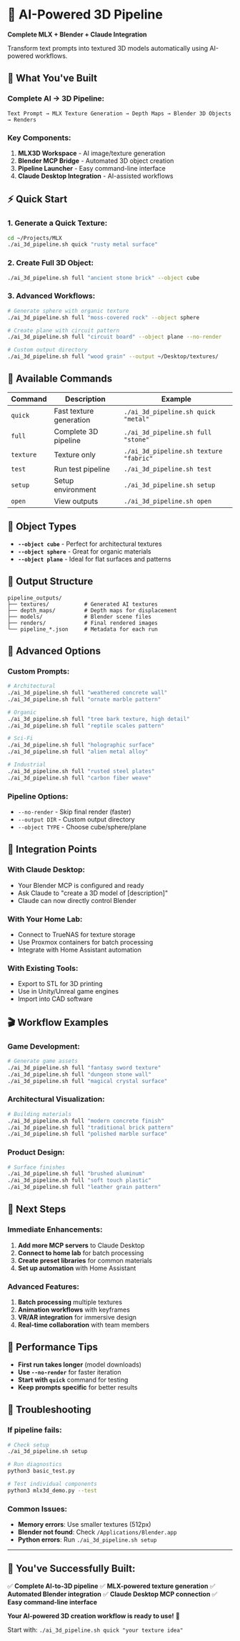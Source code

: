 # 🎨 AI-Powered 3D Pipeline

**Complete MLX + Blender + Claude Integration**

Transform text prompts into textured 3D models automatically using AI-powered workflows.

## 🚀 **What You've Built**

### **Complete AI → 3D Pipeline:**
```
Text Prompt → MLX Texture Generation → Depth Maps → Blender 3D Objects → Renders
```

### **Key Components:**
1. **MLX3D Workspace** - AI image/texture generation
2. **Blender MCP Bridge** - Automated 3D object creation
3. **Pipeline Launcher** - Easy command-line interface
4. **Claude Desktop Integration** - AI-assisted workflows

## ⚡ **Quick Start**

### **1. Generate a Quick Texture:**
```bash
cd ~/Projects/MLX
./ai_3d_pipeline.sh quick "rusty metal surface"
```

### **2. Create Full 3D Object:**
```bash
./ai_3d_pipeline.sh full "ancient stone brick" --object cube
```

### **3. Advanced Workflows:**
```bash
# Generate sphere with organic texture
./ai_3d_pipeline.sh full "moss-covered rock" --object sphere

# Create plane with circuit pattern
./ai_3d_pipeline.sh full "circuit board" --object plane --no-render

# Custom output directory
./ai_3d_pipeline.sh full "wood grain" --output ~/Desktop/textures/
```

## 🎯 **Available Commands**

| Command | Description | Example |
|---------|-------------|---------|
| `quick` | Fast texture generation | `./ai_3d_pipeline.sh quick "metal"` |
| `full` | Complete 3D pipeline | `./ai_3d_pipeline.sh full "stone"` |
| `texture` | Texture only | `./ai_3d_pipeline.sh texture "fabric"` |
| `test` | Run test pipeline | `./ai_3d_pipeline.sh test` |
| `setup` | Setup environment | `./ai_3d_pipeline.sh setup` |
| `open` | View outputs | `./ai_3d_pipeline.sh open` |

## 🎨 **Object Types**

- **`--object cube`** - Perfect for architectural textures
- **`--object sphere`** - Great for organic materials
- **`--object plane`** - Ideal for flat surfaces and patterns

## 📁 **Output Structure**

```
pipeline_outputs/
├── textures/           # Generated AI textures
├── depth_maps/         # Depth maps for displacement
├── models/             # Blender scene files
├── renders/            # Final rendered images
└── pipeline_*.json     # Metadata for each run
```

## 🔧 **Advanced Options**

### **Custom Prompts:**
```bash
# Architectural
./ai_3d_pipeline.sh full "weathered concrete wall"
./ai_3d_pipeline.sh full "ornate marble pattern"

# Organic
./ai_3d_pipeline.sh full "tree bark texture, high detail"
./ai_3d_pipeline.sh full "reptile scales pattern"

# Sci-Fi
./ai_3d_pipeline.sh full "holographic surface"
./ai_3d_pipeline.sh full "alien metal alloy"

# Industrial
./ai_3d_pipeline.sh full "rusted steel plates"
./ai_3d_pipeline.sh full "carbon fiber weave"
```

### **Pipeline Options:**
- `--no-render` - Skip final render (faster)
- `--output DIR` - Custom output directory
- `--object TYPE` - Choose cube/sphere/plane

## 🔗 **Integration Points**

### **With Claude Desktop:**
- Your Blender MCP is configured and ready
- Ask Claude to "create a 3D model of [description]"
- Claude can now directly control Blender

### **With Your Home Lab:**
- Connect to TrueNAS for texture storage
- Use Proxmox containers for batch processing
- Integrate with Home Assistant automation

### **With Existing Tools:**
- Export to STL for 3D printing
- Use in Unity/Unreal game engines
- Import into CAD software

## 🎬 **Workflow Examples**

### **Game Development:**
```bash
# Generate game assets
./ai_3d_pipeline.sh full "fantasy sword texture"
./ai_3d_pipeline.sh full "dungeon stone wall"
./ai_3d_pipeline.sh full "magical crystal surface"
```

### **Architectural Visualization:**
```bash
# Building materials
./ai_3d_pipeline.sh full "modern concrete finish"
./ai_3d_pipeline.sh full "traditional brick pattern"
./ai_3d_pipeline.sh full "polished marble surface"
```

### **Product Design:**
```bash
# Surface finishes
./ai_3d_pipeline.sh full "brushed aluminum"
./ai_3d_pipeline.sh full "soft touch plastic"
./ai_3d_pipeline.sh full "leather grain pattern"
```

## 🚀 **Next Steps**

### **Immediate Enhancements:**
1. **Add more MCP servers** to Claude Desktop
2. **Connect to home lab** for batch processing
3. **Create preset libraries** for common materials
4. **Set up automation** with Home Assistant

### **Advanced Features:**
1. **Batch processing** multiple textures
2. **Animation workflows** with keyframes
3. **VR/AR integration** for immersive design
4. **Real-time collaboration** with team members

## 🎯 **Performance Tips**

- **First run takes longer** (model downloads)
- **Use `--no-render`** for faster iteration
- **Start with `quick`** command for testing
- **Keep prompts specific** for better results

## 🔧 **Troubleshooting**

### **If pipeline fails:**
```bash
# Check setup
./ai_3d_pipeline.sh setup

# Run diagnostics
python3 basic_test.py

# Test individual components
python3 mlx3d_demo.py --test
```

### **Common Issues:**
- **Memory errors**: Use smaller textures (512px)
- **Blender not found**: Check `/Applications/Blender.app`
- **Python errors**: Run `./ai_3d_pipeline.sh setup`

---

## 🎉 **You've Successfully Built:**

✅ **Complete AI-to-3D pipeline**
✅ **MLX-powered texture generation**
✅ **Automated Blender integration**
✅ **Claude Desktop MCP connection**
✅ **Easy command-line interface**

**Your AI-powered 3D creation workflow is ready to use!** 🚀

Start with: `./ai_3d_pipeline.sh quick "your texture idea"`